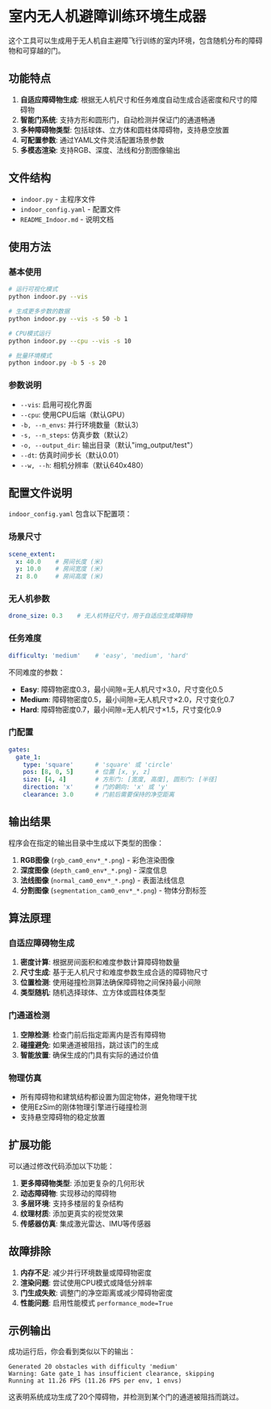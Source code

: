 # 室内无人机避障训练环境生成器

这个工具可以生成用于无人机自主避障飞行训练的室内环境，包含随机分布的障碍物和可穿越的门。

## 功能特点

1. **自适应障碍物生成**: 根据无人机尺寸和任务难度自动生成合适密度和尺寸的障碍物
2. **智能门系统**: 支持方形和圆形门，自动检测并保证门的通道畅通
3. **多种障碍物类型**: 包括球体、立方体和圆柱体障碍物，支持悬空放置
4. **可配置参数**: 通过YAML文件灵活配置场景参数
5. **多模态渲染**: 支持RGB、深度、法线和分割图像输出

## 文件结构

- `indoor.py` - 主程序文件
- `indoor_config.yaml` - 配置文件
- `README_Indoor.md` - 说明文档

## 使用方法

### 基本使用

```bash
# 运行可视化模式
python indoor.py --vis

# 生成更多步数的数据
python indoor.py --vis -s 50 -b 1

# CPU模式运行
python indoor.py --cpu --vis -s 10

# 批量环境模式
python indoor.py -b 5 -s 20
```

### 参数说明

- `--vis`: 启用可视化界面
- `--cpu`: 使用CPU后端（默认GPU）
- `-b, --n_envs`: 并行环境数量（默认3）
- `-s, --n_steps`: 仿真步数（默认2）
- `-o, --output_dir`: 输出目录（默认"img_output/test"）
- `--dt`: 仿真时间步长（默认0.01）
- `--w, --h`: 相机分辨率（默认640x480）

## 配置文件说明

`indoor_config.yaml` 包含以下配置项：

### 场景尺寸
```yaml
scene_extent:
  x: 40.0    # 房间长度 (米)
  y: 10.0    # 房间宽度 (米)
  z: 8.0     # 房间高度 (米)
```

### 无人机参数
```yaml
drone_size: 0.3    # 无人机特征尺寸，用于自适应生成障碍物
```

### 任务难度
```yaml
difficulty: 'medium'    # 'easy', 'medium', 'hard'
```

不同难度的参数：
- **Easy**: 障碍物密度0.3，最小间隙=无人机尺寸×3.0，尺寸变化0.5
- **Medium**: 障碍物密度0.5，最小间隙=无人机尺寸×2.0，尺寸变化0.7  
- **Hard**: 障碍物密度0.7，最小间隙=无人机尺寸×1.5，尺寸变化0.9

### 门配置
```yaml
gates:
  gate_1:
    type: 'square'      # 'square' 或 'circle'
    pos: [8, 0, 5]      # 位置 [x, y, z]
    size: [4, 4]        # 方形门: [宽度, 高度], 圆形门: [半径]
    direction: 'x'      # 门的朝向: 'x' 或 'y'
    clearance: 3.0      # 门前后需要保持的净空距离
```

## 输出结果

程序会在指定的输出目录中生成以下类型的图像：

1. **RGB图像** (`rgb_cam0_env*_*.png`) - 彩色渲染图像
2. **深度图像** (`depth_cam0_env*_*.png`) - 深度信息
3. **法线图像** (`normal_cam0_env*_*.png`) - 表面法线信息
4. **分割图像** (`segmentation_cam0_env*_*.png`) - 物体分割标签

## 算法原理

### 自适应障碍物生成

1. **密度计算**: 根据房间面积和难度参数计算障碍物数量
2. **尺寸生成**: 基于无人机尺寸和难度参数生成合适的障碍物尺寸
3. **位置检测**: 使用碰撞检测算法确保障碍物之间保持最小间隙
4. **类型随机**: 随机选择球体、立方体或圆柱体类型

### 门通道检测

1. **空隙检测**: 检查门前后指定距离内是否有障碍物
2. **碰撞避免**: 如果通道被阻挡，跳过该门的生成
3. **智能放置**: 确保生成的门具有实际的通过价值

### 物理仿真

- 所有障碍物和建筑结构都设置为固定物体，避免物理干扰
- 使用EzSim的刚体物理引擎进行碰撞检测
- 支持悬空障碍物的稳定放置

## 扩展功能

可以通过修改代码添加以下功能：

1. **更多障碍物类型**: 添加更复杂的几何形状
2. **动态障碍物**: 实现移动的障碍物
3. **多层环境**: 支持多楼层的复杂结构
4. **纹理材质**: 添加更真实的视觉效果
5. **传感器仿真**: 集成激光雷达、IMU等传感器

## 故障排除

1. **内存不足**: 减少并行环境数量或障碍物密度
2. **渲染问题**: 尝试使用CPU模式或降低分辨率
3. **门生成失败**: 调整门的净空距离或减少障碍物密度
4. **性能问题**: 启用性能模式 `performance_mode=True`

## 示例输出

成功运行后，你会看到类似以下的输出：
```
Generated 20 obstacles with difficulty 'medium'
Warning: Gate gate_1 has insufficient clearance, skipping
Running at 11.26 FPS (11.26 FPS per env, 1 envs)
```

这表明系统成功生成了20个障碍物，并检测到某个门的通道被阻挡而跳过。
